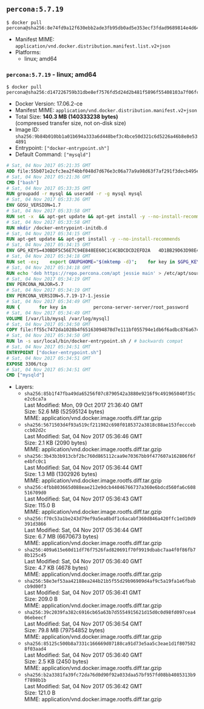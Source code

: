 ## `percona:5.7.19`

```console
$ docker pull percona@sha256:8e74fd9a12f630ebb2ade3fb95db0ad5e353ecf3fdad9689814e4d64e0dc2e26
```

-	Manifest MIME: `application/vnd.docker.distribution.manifest.list.v2+json`
-	Platforms:
	-	linux; amd64

### `percona:5.7.19` - linux; amd64

```console
$ docker pull percona@sha256:d147226759b31dbe8ef7576fd5d24d2b481f5896f55408103a7f06fc6f2e305d
```

-	Docker Version: 17.06.2-ce
-	Manifest MIME: `application/vnd.docker.distribution.manifest.v2+json`
-	Total Size: **140.3 MB (140333238 bytes)**  
	(compressed transfer size, not on-disk size)
-	Image ID: `sha256:9b84b010bb1a01b694a333a6d448bef3c4bce50d321c6d5226a46b8e8e534891`
-	Entrypoint: `["docker-entrypoint.sh"]`
-	Default Command: `["mysqld"]`

```dockerfile
# Sat, 04 Nov 2017 05:21:35 GMT
ADD file:55b071e2cfc3ea2f4bbf048d7d676e3c06a77a9a98d63f7af291f3decb495ec8 in / 
# Sat, 04 Nov 2017 05:21:36 GMT
CMD ["bash"]
# Sat, 04 Nov 2017 05:33:35 GMT
RUN groupadd -r mysql && useradd -r -g mysql mysql
# Sat, 04 Nov 2017 05:33:36 GMT
ENV GOSU_VERSION=1.7
# Sat, 04 Nov 2017 05:33:58 GMT
RUN set -x 	&& apt-get update && apt-get install -y --no-install-recommends ca-certificates wget && rm -rf /var/lib/apt/lists/* 	&& wget -O /usr/local/bin/gosu "https://github.com/tianon/gosu/releases/download/$GOSU_VERSION/gosu-$(dpkg --print-architecture)" 	&& wget -O /usr/local/bin/gosu.asc "https://github.com/tianon/gosu/releases/download/$GOSU_VERSION/gosu-$(dpkg --print-architecture).asc" 	&& export GNUPGHOME="$(mktemp -d)" 	&& gpg --keyserver ha.pool.sks-keyservers.net --recv-keys B42F6819007F00F88E364FD4036A9C25BF357DD4 	&& gpg --batch --verify /usr/local/bin/gosu.asc /usr/local/bin/gosu 	&& rm -r "$GNUPGHOME" /usr/local/bin/gosu.asc 	&& chmod +x /usr/local/bin/gosu 	&& gosu nobody true 	&& apt-get purge -y --auto-remove ca-certificates wget
# Sat, 04 Nov 2017 05:33:58 GMT
RUN mkdir /docker-entrypoint-initdb.d
# Sat, 04 Nov 2017 05:34:15 GMT
RUN apt-get update && apt-get install -y --no-install-recommends 		apt-transport-https ca-certificates 		pwgen 	&& rm -rf /var/lib/apt/lists/*
# Sat, 04 Nov 2017 05:34:15 GMT
ENV GPG_KEYS=430BDF5C56E7C94E848EE60C1C4CBDCDCD2EFD2A 	4D1BB29D63D98E422B2113B19334A25F8507EFA5
# Sat, 04 Nov 2017 05:34:18 GMT
RUN set -ex; 	export GNUPGHOME="$(mktemp -d)"; 	for key in $GPG_KEYS; do 		gpg --keyserver ha.pool.sks-keyservers.net --recv-keys "$key"; 	done; 	gpg --export $GPG_KEYS > /etc/apt/trusted.gpg.d/percona.gpg; 	rm -r "$GNUPGHOME"; 	apt-key list
# Sat, 04 Nov 2017 05:34:18 GMT
RUN echo 'deb https://repo.percona.com/apt jessie main' > /etc/apt/sources.list.d/percona.list
# Sat, 04 Nov 2017 05:34:19 GMT
ENV PERCONA_MAJOR=5.7
# Sat, 04 Nov 2017 05:34:19 GMT
ENV PERCONA_VERSION=5.7.19-17-1.jessie
# Sat, 04 Nov 2017 05:34:49 GMT
RUN { 		for key in 			percona-server-server/root_password 			percona-server-server/root_password_again 			"percona-server-server-$PERCONA_MAJOR/root-pass" 			"percona-server-server-$PERCONA_MAJOR/re-root-pass" 		; do 			echo "percona-server-server-$PERCONA_MAJOR" "$key" password 'unused'; 		done; 	} | debconf-set-selections 	&& apt-get update 	&& apt-get install -y 		percona-server-server-$PERCONA_MAJOR=$PERCONA_VERSION 	&& rm -rf /var/lib/apt/lists/* 	&& sed -ri 's/^user\s/#&/' /etc/mysql/my.cnf 	&& rm -rf /var/lib/mysql && mkdir -p /var/lib/mysql /var/run/mysqld 	&& chown -R mysql:mysql /var/lib/mysql /var/run/mysqld 	&& chmod 777 /var/run/mysqld 	&& find /etc/mysql/ -name '*.cnf' -print0 		| xargs -0 grep -lZE '^(bind-address|log)' 		| xargs -rt -0 sed -Ei 's/^(bind-address|log)/#&/' 	&& echo '[mysqld]\nskip-host-cache\nskip-name-resolve' > /etc/mysql/conf.d/docker.cnf
# Sat, 04 Nov 2017 05:34:49 GMT
VOLUME [/var/lib/mysql /var/log/mysql]
# Sat, 04 Nov 2017 05:34:50 GMT
COPY file:ff55c7472da1028b4f65163094878d7e111bf055794e1db6f6adbc876a67481b in /usr/local/bin/ 
# Sat, 04 Nov 2017 05:34:50 GMT
RUN ln -s usr/local/bin/docker-entrypoint.sh / # backwards compat
# Sat, 04 Nov 2017 05:34:51 GMT
ENTRYPOINT ["docker-entrypoint.sh"]
# Sat, 04 Nov 2017 05:34:51 GMT
EXPOSE 3306/tcp
# Sat, 04 Nov 2017 05:34:51 GMT
CMD ["mysqld"]
```

-	Layers:
	-	`sha256:85b1f47fba49da65256f07c8790542a3880e9216f9c491965040f35ce2c6ca7a`  
		Last Modified: Mon, 09 Oct 2017 21:36:40 GMT  
		Size: 52.6 MB (52595124 bytes)  
		MIME: application/vnd.docker.image.rootfs.diff.tar.gzip
	-	`sha256:5671503d4f93a519cf211982c698f0185372a3818c88ae153fecccebccb02d2c`  
		Last Modified: Sat, 04 Nov 2017 05:36:46 GMT  
		Size: 2.1 KB (2090 bytes)  
		MIME: application/vnd.docker.image.rootfs.diff.tar.gzip
	-	`sha256:3b43b3b913cbf2bc760d865112caa9e70367bb9f477607a162806f6fe4bfc0c1`  
		Last Modified: Sat, 04 Nov 2017 05:36:44 GMT  
		Size: 1.3 MB (1302926 bytes)  
		MIME: application/vnd.docker.image.rootfs.diff.tar.gzip
	-	`sha256:4fbb803665d088eae212e9dcb44046766737a360e6bdcd560fa6c608516709d0`  
		Last Modified: Sat, 04 Nov 2017 05:36:43 GMT  
		Size: 115.0 B  
		MIME: application/vnd.docker.image.rootfs.diff.tar.gzip
	-	`sha256:f70c53a1be243d79ef9a5ea8bdf1c6acabf360d846a420ffc1ed10d9391d3866`  
		Last Modified: Sat, 04 Nov 2017 05:36:44 GMT  
		Size: 6.7 MB (6670673 bytes)  
		MIME: application/vnd.docker.image.rootfs.diff.tar.gzip
	-	`sha256:409a615e60d11df76f7526fad820691f70f9919dbabc7aa4f0f86fb78b125c45`  
		Last Modified: Sat, 04 Nov 2017 05:36:40 GMT  
		Size: 4.7 KB (4678 bytes)  
		MIME: application/vnd.docker.image.rootfs.diff.tar.gzip
	-	`sha256:58e3ef53aa42188ea244b21b5f55d29b96909d4af9c5a19fa1e6fbabcb9d00f3`  
		Last Modified: Sat, 04 Nov 2017 05:36:41 GMT  
		Size: 209.0 B  
		MIME: application/vnd.docker.image.rootfs.diff.tar.gzip
	-	`sha256:39c2039fa382c6916cb65a63b7d5554915621d15d0c0d98fd097cea406ebeecf`  
		Last Modified: Sat, 04 Nov 2017 05:36:54 GMT  
		Size: 79.8 MB (79754852 bytes)  
		MIME: application/vnd.docker.image.rootfs.diff.tar.gzip
	-	`sha256:85125c500b8a7331c166669d07188ca91d73e5aa5c3eae1d1f8075828f03aad4`  
		Last Modified: Sat, 04 Nov 2017 05:36:40 GMT  
		Size: 2.5 KB (2450 bytes)  
		MIME: application/vnd.docker.image.rootfs.diff.tar.gzip
	-	`sha256:b2a3381fa39fc72da76d0d90f92a033daa57bf957fd08bb4085313b9f7898b1b`  
		Last Modified: Sat, 04 Nov 2017 05:36:42 GMT  
		Size: 121.0 B  
		MIME: application/vnd.docker.image.rootfs.diff.tar.gzip

